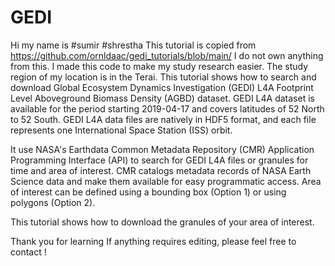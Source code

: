 # GEDI
Hi my name is #sumir #shrestha 
This tutorial is copied from https://github.com/ornldaac/gedi_tutorials/blob/main/
I do not own anything from this.
I made this code to make my study research easier. The study region of my location is in the Terai. 
This tutorial shows how to search and download Global Ecosystem Dynamics Investigation (GEDI) L4A Footprint Level Aboveground Biomass Density (AGBD) dataset. GEDI L4A dataset is available for the period starting 2019-04-17 and covers latitudes of 52 North to 52 South. GEDI L4A data files are natively in HDF5 format, and each file represents one International Space Station (ISS) orbit. 

It use NASA's Earthdata Common Metadata Repository (CMR) Application Programming Interface (API) to search for GEDI L4A files or granules for time and area of interest. CMR catalogs metadata records of NASA Earth Science data and make them available for easy programmatic access. Area of interest can be defined using a bounding box (Option 1) or using polygons (Option 2).

This tutorial shows how to download the granules of your area of interest.

Thank you for learning
If anything requires editing, please feel free to contact !
